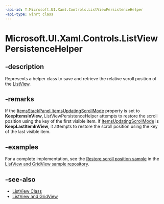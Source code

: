 ```yaml
---
-api-id: T:Microsoft.UI.Xaml.Controls.ListViewPersistenceHelper
-api-type: winrt class
---
```


<!-- Class syntax.
public class ListViewPersistenceHelper : Windows.UI.Xaml.Controls.IListViewPersistenceHelper
-->

# Microsoft.UI.Xaml.Controls.ListViewPersistenceHelper

## -description
Represents a helper class to save and retrieve the relative scroll position of the [ListView](listview.md).

## -remarks
If the [ItemsStackPanel.ItemsUpdatingScrollMode](itemsstackpanel_itemsupdatingscrollmode.md) property is set to **KeepItemsInView**, ListViewPersistenceHelper attempts to restore the scroll position using the key of the first visible item. If [ItemsUpdatingScrollMode](itemsstackpanel_itemsupdatingscrollmode.md) is **KeepLastItemInView**, it attempts to restore the scroll position using the key of the last visible item.

## -examples
For a complete implementation, see the [Restore scroll position sample](https://github.com/microsoft/Windows-universal-samples/blob/main/Samples/XamlListView/cs/Scenario5_RestoreScrollPosition.xaml.cs) in the [ListView and GridView sample repository](https://github.com/Microsoft/Windows-universal-samples/tree/main/Samples/XamlListView).

## -see-also
+ [ListView Class](listview.md)
+ [ListView and GridView](/windows/uwp/controls-and-patterns/listview-and-gridview)
